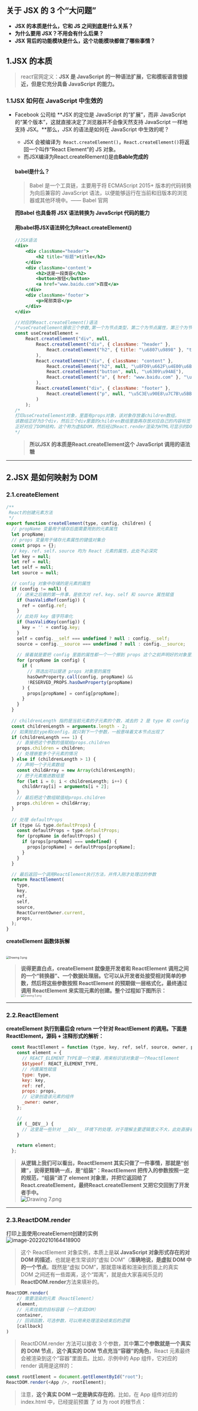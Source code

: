 ## 关于 JSX 的 3 个“大问题”

* **JSX 的本质是什么，它和 JS 之间到底是什么关系？**
* **为什么要用 JSX？不用会有什么后果？**
* **JSX 背后的功能模块是什么，这个功能模块都做了哪些事情？**



## 1.JSX 的本质

> react官网定义：**JSX 是 JavaScript 的一种语法扩展，它和模板语言很接近，但是它充分具备 JavaScript 的能力。**

### 1.1JSX 如何在 JavaScript 中生效的

* Facebook 公司给 **JSX 的定位是 JavaScript 的“扩展”，而非 JavaScript 的“某个版本”，这就直接决定了浏览器并不会像天然支持 JavaScript 一样地支持 JSX。**那么，JSX 的语法是如何在 JavaScript 中生效的呢？

  * JSX 会被编译为` React.createElement()`，` React.createElement() `将返回一个叫作“React Element”的 JS 对象。
  * 而JSX编译为React.createRlement()是由**Bable完成的**

  #### **babel是什么？**

  >Babel 是一个工具链，主要用于将 ECMAScript 2015+ 版本的代码转换为向后兼容的 JavaScript 语法，以便能够运行在当前和旧版本的浏览器或其他环境中。—— Babel 官网

  **而Babel 也具备将 JSX 语法转换为 JavaScript 代码的能力**

  

  #### **用babel将JSX语法转化为React.createElement()**

  ```jsx
  //JSX语法
  <div>
      <div className="header">
          <h2 title="标题">title</h2>
      </div>
      <div className='content'>
          <h2>这是一段类容</h2>
          <button>按钮</button>
          <a href="www.baidu.com">百度</a>
      </div>
      <div className='footer'>
          <p>尾部类容</p>
      </div>
  </div>
  
  //对应的React.createElement()语法
  /*useCreateElement接收三个参数,第一个为节点类型，第二个为节点属性，第三个为节点里面的内容*/
  const useCreateElement =
      React.createElement("div", null,
          React.createElement("div", { className: "header" },
              React.createElement("h2", { title: "\u6807\u9898" }, "title")
          ),
          React.createElement("div", { className: "content" },
              React.createElement("h2", null, "\u8FD9\u662F\u4E00\u6BB5\u7C7B\u5BB9"),
              React.createElement("button", null, "\u6309\u94AE"),
              React.createElement("a", { href: "www.baidu.com" }, "\u767E\u5EA6")
          ),
          React.createElement("div", { className: "footer" },
              React.createElement("p", null, "\u5C3E\u90E8\u7C7B\u5BB9")
          )
      );
  /* 
  打印useCreateElement对象，里面有props对象，该对象存放着children数组，
  该数组正好为3个div，然后三个div里面的children数组里面再存放对应自己的内容标签 
  正好对应了DOM结构，这个称为虚拟DOM，然后经过React.render渲染为HTML可显示的DOM树结构
  */
  ```

  > **所以JSX 的本质是React.createElement这个 JavaScript 调用的语法糖**

---



## 2.JSX 是如何映射为 DOM 

### 2.1.createElement

```js
/**
 React的创建元素方法
 */
export function createElement(type, config, children) {
  // propName 变量用于储存后面需要用到的元素属性
  let propName; 
  // props 变量用于储存元素属性的键值对集合
  const props = {}; 
  // key、ref、self、source 均为 React 元素的属性，此处不必深究
  let key = null;
  let ref = null; 
  let self = null; 
  let source = null; 

  // config 对象中存储的是元素的属性
  if (config != null) { 
    // 进来之后做的第一件事，是依次对 ref、key、self 和 source 属性赋值
    if (hasValidRef(config)) {
      ref = config.ref;
    }
    // 此处将 key 值字符串化
    if (hasValidKey(config)) {
      key = '' + config.key; 
    }
    self = config.__self === undefined ? null : config.__self;
    source = config.__source === undefined ? null : config.__source;
      
    // 接着就是要把 config 里面的属性都一个一个挪到 props 这个之前声明好的对象里面
    for (propName in config) {
      if (
        // 筛选出可以提进 props 对象里的属性
        hasOwnProperty.call(config, propName) &&
        !RESERVED_PROPS.hasOwnProperty(propName) 
      ) {
        props[propName] = config[propName]; 
      }
    }
  }
    
  // childrenLength 指的是当前元素的子元素的个数，减去的 2 是 type 和 config 两个参数占用的长度
  const childrenLength = arguments.length - 2; 
  // 如果抛去type和config，就只剩下一个参数，一般意味着文本节点出现了
  if (childrenLength === 1) { 
    // 直接把这个参数的值赋给props.children
    props.children = children; 
    // 处理嵌套多个子元素的情况
  } else if (childrenLength > 1) { 
    // 声明一个子元素数组
    const childArray = new Array(childrenLength); 
    // 把子元素推进数组里
    for (let i = 0; i < childrenLength; i++) { 
      childArray[i] = arguments[i + 2];
    }
    // 最后把这个数组赋值给props.children
    props.children = childArray; 
  } 
    
  // 处理 defaultProps
  if (type && type.defaultProps) {
    const defaultProps = type.defaultProps;
    for (propName in defaultProps) { 
      if (props[propName] === undefined) {
        props[propName] = defaultProps[propName];
      }
    }
  }

  // 最后返回一个调用ReactElement执行方法，并传入刚才处理过的参数
  return ReactElement(
    type,
    key,
    ref,
    self,
    source,
    ReactCurrentOwner.current,
    props,
  );
}

```

**createElement 函数体拆解**

<br><img src="https://s0.lgstatic.com/i/image/M00/5C/69/Ciqc1F-BeuGAepNsAACqreYXrj0410.png" alt="Drawing 3.png" style="zoom: 50%;" />

>**说得更直白点，createElement 就像是开发者和 ReactElement 调用之间的一个“转换器”、一个数据处理层。它可以从开发者处接受相对简单的参数，然后将这些参数按照 ReactElement 的预期做一层格式化，最终通过调用 ReactElement 来实现元素的创建。整个过程如下图所示：**<br><img src="https://s0.lgstatic.com/i/image/M00/5C/69/Ciqc1F-BevGANuu4AACN5mBDMlg569.png" alt="Drawing 5.png" style="zoom:50%;" />

---



### 2.2.ReactElement 

**createElement 执行到最后会 return 一个针对 ReactElement 的调用。下面是 ReactElement，源码 + 注释形式的解析：**

```js
  const ReactElement = function (type, key, ref, self, source, owner, props) {
    const element = {
      // REACT_ELEMENT_TYPE是一个常量，用来标识该对象是一个ReactElement
      $$typeof: REACT_ELEMENT_TYPE,
      // 内置属性赋值
      type: type,
      key: key,
      ref: ref,
      props: props,
      // 记录创造该元素的组件
      _owner: owner,
    };

    // 
    if (__DEV__) {
      // 这里是一些针对 __DEV__ 环境下的处理，对于理解主要逻辑意义不大，此处直接省略掉，以免混淆视听
    }

    return element;
  };
```

> **从逻辑上我们可以看出，ReactElement 其实只做了一件事情，那就是“创建”，说得更精确一点，是“组装”：ReactElement 把传入的参数按照一定的规范，“组装”进了 element 对象里，并把它返回给了 React.createElement，最终React.createElement 又把它交回到了开发者手中。**<br>![Drawing 7.png](https://s0.lgstatic.com/i/image/M00/5C/74/CgqCHl-Bex6AM5rhAACJMrix5bk913.png)

---



### **2.3.ReactDOM.render**

打印上面使用createElement创建的实例<br><img src="image-20220210164418900.png" alt="image-20220210164418900"  />

> 这个 ReactElement 对象实例，本质上是**以 JavaScript 对象形式存在的对 DOM 的描述**，也就是老生常谈的“虚拟 DOM”（**准确地说，是虚拟 DOM 中的一个节点**。既然是“虚拟 DOM”，那就意味着和渲染到页面上的真实 DOM 之间还有一些距离，这个“距离”，就是由大家喜闻乐见的**ReactDOM.render**方法来填补的。

```js
ReactDOM.render(
    // 需要渲染的元素（ReactElement）
    element, 
    // 元素挂载的目标容器（一个真实DOM）
    container,
    // 回调函数，可选参数，可以用来处理渲染结束后的逻辑
    [callback]
)
```

> ReactDOM.render 方法可以接收 3 个参数，其中**第二个参数就是一个真实的 DOM 节点**，**这个真实的 DOM 节点充当“容器”的角色**，React 元素最终会被渲染到这个“容器”里面去。比如，示例中的 App 组件，它对应的 render 调用是这样的：

```js
const rootElement = document.getElementById("root");
ReactDOM.render(<App />, rootElement);
```

> 注意，**这个真实 DOM 一定是确实存在的**。比如，在 App 组件对应的 index.html 中，已经提前预置 了 id 为 root 的根节点：

